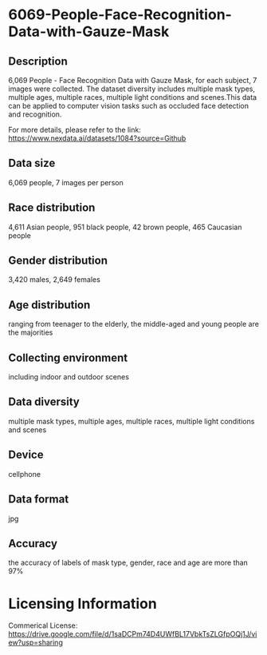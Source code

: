 # 6069-People-Face-Recognition-Data-with-Gauze-Mask


## Description
6,069 People - Face Recognition Data with Gauze Mask, for each subject, 7 images were collected. The dataset diversity includes multiple mask types, multiple ages, multiple races, multiple light conditions and scenes.This data can be applied to computer vision tasks such as occluded face detection and recognition.

For more details, please refer to the link: https://www.nexdata.ai/datasets/1084?source=Github


## Data size
6,069 people, 7 images per person

## Race distribution
4,611 Asian people, 951 black people, 42 brown people, 465 Caucasian people

## Gender distribution
3,420 males, 2,649 females

## Age distribution
ranging from teenager to the elderly, the middle-aged and young people are the majorities

## Collecting environment
including indoor and outdoor scenes

## Data diversity
multiple mask types, multiple ages, multiple races, multiple light conditions and scenes

## Device
cellphone

## Data format
jpg

## Accuracy
the accuracy of labels of mask type, gender, race and age are more than 97%

# Licensing Information
Commerical License: https://drive.google.com/file/d/1saDCPm74D4UWfBL17VbkTsZLGfpOQj1J/view?usp=sharing
